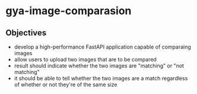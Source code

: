 # gya-image-comparasion
 
## Objectives
- develop a high-performance FastAPI application capable of comparaing images
- allow users to upload two images that are to be compared
- result should indicate whether the two images are "matching" or "not matching"
- it should be able to tell whether the two images are a match regardless of whether or not they're of the same size

